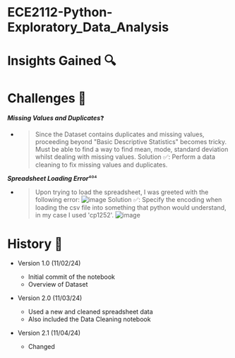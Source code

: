 # ECE2112-Python-Exploratory_Data_Analysis


# Insights Gained 🔍


# Challenges 🎯
***Missing Values and Duplicates***❓
* > Since the Dataset contains duplicates and missing values, proceeding beyond "Basic Descriptive Statistics" becomes tricky. Must be able to find a way to find mean, mode, standard deviation whilst dealing with missing values.
  > Solution ✅: Perform a data cleaning to fix missing values and duplicates.
 
***Spreadsheet Loading Error***⁴⁰⁴
* > Upon trying to load the spreadsheet, I was greeted with the following error:
![image](https://github.com/user-attachments/assets/e0d61703-32f5-4b8d-b5ab-4d0ab49f3118)
  > Solution ✅: Specify the encoding when loading the csv file into something that python would understand, in my case I used 'cp1252'.
    ![image](https://github.com/user-attachments/assets/00215df2-c981-460b-99e7-97e5f3077497)



# History 📜
* Version 1.0 (11/02/24)
  - Initial commit of the notebook
  - Overview of Dataset

* Version 2.0 (11/03/24)
  - Used a new and cleaned spreadsheet data
  - Also included the Data Cleaning notebook
* Version 2.1 (11/04/24)
  - Changed 
